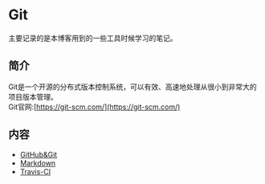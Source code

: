 # Git
主要记录的是本博客用到的一些工具时候学习的笔记。
## 简介
Git是一个开源的分布式版本控制系统，可以有效、高速地处理从很小到非常大的项目版本管理。    
Git官网:[https://git-scm.com/](https://git-scm.com/)
## 内容
- [GitHub&Git](https://bond-huang.github.io/huang/10-Git/01-GitHub&Git/)
- [Markdown](https://bond-huang.github.io/huang/10-Git/02-Markdown/)
- [Travis-CI](https://bond-huang.github.io/huang/10-Git/03-Travis-CI/)
